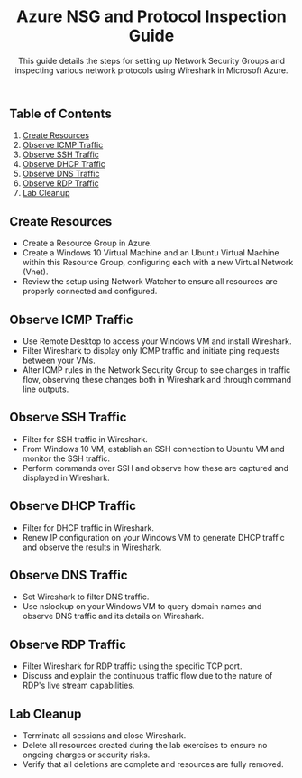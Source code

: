 <!DOCTYPE html>
<html lang="en">
<head>
<meta charset="UTF-8">
<meta name="viewport" content="width=device-width, initial-scale=1.0">
<title>Azure NSG and Protocol Inspection Guide</title>
<link rel="stylesheet" href="styles.css"> <!-- Link your CSS stylesheet here -->
</head>
<body>

<header>
  <h1>Azure NSG and Protocol Inspection Guide</h1>
  <p>This guide details the steps for setting up Network Security Groups and inspecting various network protocols using Wireshark in Microsoft Azure.</p>
</header>

<nav>
  <h2>Table of Contents</h2>
  <ol>
    <li><a href="#create-resources">Create Resources</a></li>
    <li><a href="#observe-icmp">Observe ICMP Traffic</a></li>
    <li><a href="#observe-ssh">Observe SSH Traffic</a></li>
    <li><a href="#observe-dhcp">Observe DHCP Traffic</a></li>
    <li><a href="#observe-dns">Observe DNS Traffic</a></li>
    <li><a href="#observe-rdp">Observe RDP Traffic</a></li>
    <li><a href="#lab-cleanup">Lab Cleanup</a></li>
  </ol>
</nav>

<section id="create-resources">
  <h2>Create Resources</h2>
  <ul>
    <li>Create a Resource Group in Azure.</li>
    <li>Create a Windows 10 Virtual Machine and an Ubuntu Virtual Machine within this Resource Group, configuring each with a new Virtual Network (Vnet).</li>
    <li>Review the setup using Network Watcher to ensure all resources are properly connected and configured.</li>
  </ul>
</section>

<section id="observe-icmp">
  <h2>Observe ICMP Traffic</h2>
  <ul>
    <li>Use Remote Desktop to access your Windows VM and install Wireshark.</li>
    <li>Filter Wireshark to display only ICMP traffic and initiate ping requests between your VMs.</li>
    <li>Alter ICMP rules in the Network Security Group to see changes in traffic flow, observing these changes both in Wireshark and through command line outputs.</li>
  </ul>
</section>

<section id="observe-ssh">
  <h2>Observe SSH Traffic</h2>
  <ul>
    <li>Filter for SSH traffic in Wireshark.</li>
    <li>From Windows 10 VM, establish an SSH connection to Ubuntu VM and monitor the SSH traffic.</li>
    <li>Perform commands over SSH and observe how these are captured and displayed in Wireshark.</li>
  </ul>
</section>

<section id="observe-dhcp">
  <h2>Observe DHCP Traffic</h2>
  <ul>
    <li>Filter for DHCP traffic in Wireshark.</li>
    <li>Renew IP configuration on your Windows VM to generate DHCP traffic and observe the results in Wireshark.</li>
  </ul>
</section>

<section id="observe-dns">
  <h2>Observe DNS Traffic</h2>
  <ul>
    <li>Set Wireshark to filter DNS traffic.</li>
    <li>Use nslookup on your Windows VM to query domain names and observe DNS traffic and its details on Wireshark.</li>
  </ul>
</section>

<section id="observe-rdp">
  <h2>Observe RDP Traffic</h2>
  <ul>
    <li>Filter Wireshark for RDP traffic using the specific TCP port.</li>
    <li>Discuss and explain the continuous traffic flow due to the nature of RDP's live stream capabilities.</li>
  </ul>
</section>

<section id="lab-cleanup">
  <h2>Lab Cleanup</h2>
  <ul>
    <li>Terminate all sessions and close Wireshark.</li>
    <li>Delete all resources created during the lab exercises to ensure no ongoing charges or security risks.</li>
    <li>Verify that all deletions are complete and resources are fully removed.</li>
  </ul>
</section>

</body>
</html>
